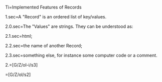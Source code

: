 Ti=Implemented Features of Records

1.sec=A "Record" is an ordered list of key/values.
      
2.0.sec=The "Values" are strings.  They can be understood as: 

2.1.sec=html;

2.2.sec=the name of another Record;

2.3.sec=something else, for instance some computer code or a comment.

2.=[G/Z/ol-i/s3]

=[G/Z/ol/s2]